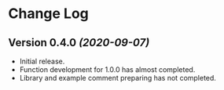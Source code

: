 Change Log
==========

Version 0.4.0 *(2020-09-07)*
----------------------------

 * Initial release.
 * Function development for 1.0.0 has almost completed.
 * Library and example comment preparing has not completed.
